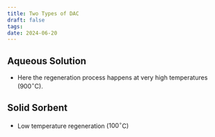 ```yaml
---
title: Two Types of DAC
draft: false
tags: 
date: 2024-06-20
---
```

  

## Aqueous Solution 
- Here the regeneration process happens at very high temperatures ($900 ^\circ$C). 
## Solid Sorbent 
- Low temperature regeneration ($100 ^\circ$C)




